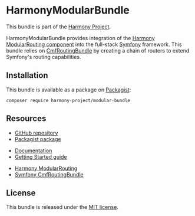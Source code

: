 # HarmonyModularBundle
This bundle is part of the [Harmony Project](http://harmony-project.io).

HarmonyModularBundle provides integration of the [Harmony ModularRouting component](https://github.com/harmony-project/modular-routing)
into the full-stack [Symfony](https://symfony.com) framework. This bundle relies
on [CmfRoutingBundle](https://github.com/symfony-cmf/routing-bundle) by creating
a chain of routers to extend Symfony's routing capabilities.

## Installation
This bundle is available as a package on [Packagist](https://packagist.org):

    composer require harmony-project/modular-bundle

## Resources
* [GitHub repository](https://github.com/harmony-project/modular-bundle)
* [Packagist package](https://packagist.org/packages/harmony-project/modular-bundle)

<!-- Line break -->

* [Documentation](http://harmony-project.io/docs/modular-bundle)
* [Getting Started guide](http://harmony-project.io/docs/modular-bundle/getting-started)

<!-- Line break -->

* [Harmony ModularRouting](https://github.com/harmony-project/modular-routing)
* [Symfony CmfRoutingBundle](https://github.com/symfony-cmf/routing-bundle)

## License
This bundle is released under the [MIT license](https://github.com/harmony-project/modular-bundle/blob/master/license).
